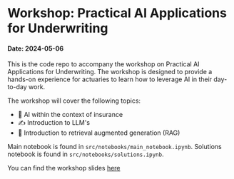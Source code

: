 # Workshop: Practical AI Applications for Underwriting
#### Date: 2024-05-06

This is the code repo to accompany the workshop on Practical AI Applications for Underwriting. The workshop is designed to provide a hands-on experience for actuaries to learn how to leverage AI in their day-to-day work. 

The workshop will cover the following topics:
- 🤖 AI within the context of insurance 
- ✍️ Introduction to LLM's
- 🔎 Introduction to retrieval augmented generation (RAG)

Main notebook is found in `src/notebooks/main_notebook.ipynb`. 
Solutions notebook is found in `src/notebooks/solutions.ipynb`. 

You can find the workshop slides [here](https://1drv.ms/p/c/4bff9d310d468c21/Eb58pXFHEApCuE7tXD2aMEsBJ6IhXSwOXKOJoH91PzfEcQ)

